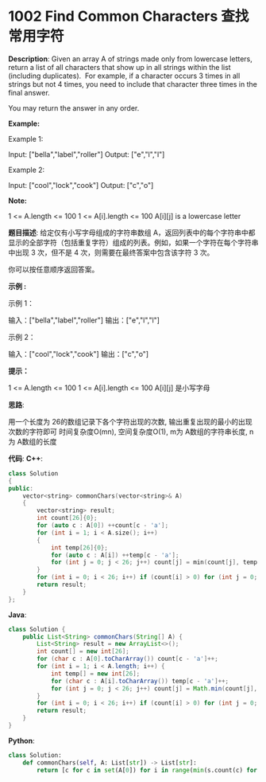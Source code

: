 # 1002 Find Common Characters 查找常用字符

__Description__:
Given an array A of strings made only from lowercase letters, return a list of all characters that show up in all strings within the list (including duplicates).  For example, if a character occurs 3 times in all strings but not 4 times, you need to include that character three times in the final answer.

You may return the answer in any order.

__Example:__

Example 1:

Input: ["bella","label","roller"]
Output: ["e","l","l"]

Example 2:

Input: ["cool","lock","cook"]
Output: ["c","o"]

__Note:__

1 <= A.length <= 100
1 <= A[i].length <= 100
A[i][j] is a lowercase letter

__题目描述__:
给定仅有小写字母组成的字符串数组 A，返回列表中的每个字符串中都显示的全部字符（包括重复字符）组成的列表。例如，如果一个字符在每个字符串中出现 3 次，但不是 4 次，则需要在最终答案中包含该字符 3 次。

你可以按任意顺序返回答案。

__示例 :__

示例 1：

输入：["bella","label","roller"]
输出：["e","l","l"]

示例 2：

输入：["cool","lock","cook"]
输出：["c","o"]

__提示：__

1 <= A.length <= 100
1 <= A[i].length <= 100
A[i][j] 是小写字母

__思路__:

用一个长度为 26的数组记录下各个字符出现的次数, 输出重复出现的最小的出现次数的字符即可
时间复杂度O(mn), 空间复杂度O(1), m为 A数组的字符串长度, n为 A数组的长度

__代码__:
__C++__:

```C++
class Solution 
{
public:
    vector<string> commonChars(vector<string>& A) 
    {
        vector<string> result;
        int count[26]{0};
        for (auto c : A[0]) ++count[c - 'a'];
        for (int i = 1; i < A.size(); i++) 
        {
            int temp[26]{0};
            for (auto c : A[i]) ++temp[c - 'a'];
            for (int j = 0; j < 26; j++) count[j] = min(count[j], temp[j]);
        }
        for (int i = 0; i < 26; i++) if (count[i] > 0) for (int j = 0; j < count[i]; j++) result.push_back(string (1, 'a' + i));
        return result;
    }
};
```

__Java__:

```Java
class Solution {
    public List<String> commonChars(String[] A) {
        List<String> result = new ArrayList<>();
        int count[] = new int[26];
        for (char c : A[0].toCharArray()) count[c - 'a']++;
        for (int i = 1; i < A.length; i++) {
            int temp[] = new int[26];
            for (char c : A[i].toCharArray()) temp[c - 'a']++; 
            for (int j = 0; j < 26; j++) count[j] = Math.min(count[j], temp[j]);
        }
        for (int i = 0; i < 26; i++) if (count[i] > 0) for (int j = 0; j < count[i]; j++) result.add(((char)('a' + i) + ""));
        return result;
    }
}
```

__Python__:

```Python
class Solution:
    def commonChars(self, A: List[str]) -> List[str]:
        return [c for c in set(A[0]) for i in range(min(s.count(c) for s in A))]
```
